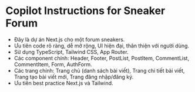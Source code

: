 <!-- Use this file to provide workspace-specific custom instructions to Copilot. For more details, visit https://code.visualstudio.com/docs/copilot/copilot-customization#_use-a-githubcopilotinstructionsmd-file -->

# Copilot Instructions for Sneaker Forum
- Đây là dự án Next.js cho một forum sneakers.
- Ưu tiên code rõ ràng, dễ mở rộng, UI hiện đại, thân thiện với người dùng.
- Sử dụng TypeScript, Tailwind CSS, App Router.
- Các component chính: Header, Footer, PostList, PostItem, CommentList, CommentItem, Form, AuthForm.
- Các trang chính: Trang chủ (danh sách bài viết), Trang chi tiết bài viết, Trang tạo bài viết mới, Trang đăng nhập/đăng ký.
- Ưu tiên best practice Next.js và Tailwind.
